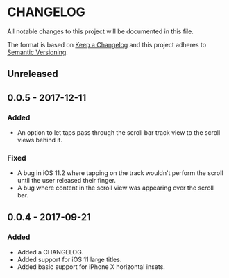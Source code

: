 # CHANGELOG
All notable changes to this project will be documented in this file.

The format is based on [Keep a Changelog](http://keepachangelog.com/en/1.0.0/)
and this project adheres to [Semantic Versioning](http://semver.org/spec/v2.0.0.html).

## Unreleased

## 0.0.5 - 2017-12-11

### Added
- An option to let taps pass through the scroll bar track view to the scroll views behind it.

### Fixed
- A bug in iOS 11.2 where tapping on the track wouldn't perform the scroll until the user released their finger.
- A bug where content in the scroll view was appearing over the scroll bar.

## 0.0.4 - 2017-09-21

### Added
- Added a CHANGELOG.
- Added support for iOS 11 large titles.
- Added basic support for iPhone X horizontal insets.

